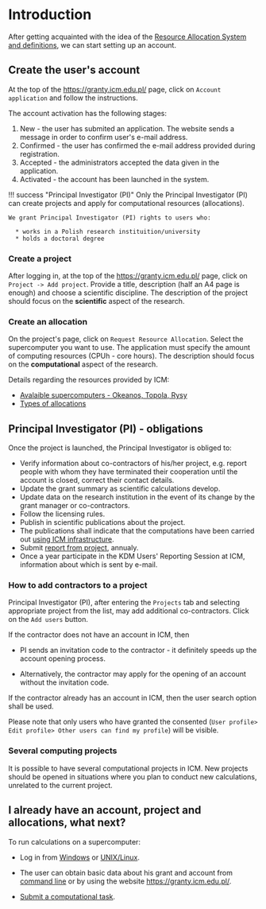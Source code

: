 # Introduction

After getting acquainted with the idea of ​​the [Resource Allocation System and definitions](./wstep_i_definicje.en.md), we can start setting up an account.

## Create the user's account

At the top of the <https://granty.icm.edu.pl/> page, click on `Account application` and follow the instructions.

The account activation has the following stages:

1. New - the user has submited an application. The website sends a message in order to confirm user's e-mail address.
2. Confirmed - the user has confirmed the e-mail address provided during registration.
3. Accepted - the administrators accepted the data given in the application.
4. Activated - the account has been launched in the system.

!!! success "Principal Investigator (PI)"
    Only the Principal Investigator (PI) can create projects and apply for computational resources (allocations).

    We grant Principal Investigator (PI) rights to users who:

      * works in a Polish research instituition/university
      * holds a doctoral degree

### Create a project

After logging in, at the top of the <https://granty.icm.edu.pl/> page, click on `Project -> Add project`.
Provide a title, description (half an A4 page is enough) and choose a scientific discipline.
The description of the project should focus on the **scientific** aspect of the research.

### Create an allocation

On the project's page, click on `Request Resource Allocation`.
Select the supercomputer you want to use.
The application must specify the amount of computing resources (CPUh - core hours).
The description should focus on the **computational** aspect of the research.

Details regarding the resources provided by ICM:

* [Avalaible supercomputers - Okeanos, Topola, Rysy](../O_zasobach_ICM/Zasoby/komputery_w_icm.md)
* [Types of allocations](./rodzaje_alokacji.en.md)

## Principal Investigator (PI) - obligations

Once the project is launched, the Principal Investigator is obliged to:

* Verify information about co-contractors of his/her project, e.g.
report people with whom they have terminated their cooperation until the account is closed, correct their contact details.
* Update the grant summary as scientific calculations develop.
* Update data on the research institution in the event of its change by the grant manager or co-contractors.
* Follow the licensing rules.
* Publish in scientific publications about the project.
* The publications shall indicate that the computations have been carried out [using ICM infrastructure](./rozliczanie_projektu.en.md).
* Submit [report from project](./rozliczanie_projektu.en.md), annualy.
* Once a year participate in the KDM Users' Reporting Session at ICM, information about which is sent by e-mail.

### How to add contractors to a project

Principal Investigator (PI), after entering the `Projects` tab and selecting
appropriate project from the list, may add additional co-contractors.
Click on the `Add users` button.

If the contractor does not have an account in ICM, then

* PI sends an invitation code to the contractor - it definitely speeds up the account opening process.

* Alternatively, the contractor may apply for the opening of an account without the invitation code.
  
If the contractor already has an account in ICM,
then the user search option shall be used.

Please note that only users who have granted the consented (`User profile> Edit profile> Other users can find my profile`) will be visible.

### Several computing projects

It is possible to have several computational projects in ICM.
New projects should be opened in situations where you plan to conduct new calculations, unrelated to the current project.

## I already have an account, project and allocations, what next?

To run calculations on a supercomputer:

* Log in from [Windows](../Tutorials/Logowanie/ssh_windows.en.md) or [UNIX/Linux](../Tutorials/Logowanie/ssh.en.md).

* The user can obtain basic data about his grant and account from [command line](../Tutorials/HPC-intro/status_grantu_i_konta.md) or by using the website <https://granty.icm.edu.pl/>.

* [Submit a computational task](../Tutorials/HPC-intro/slurm_intro.md).
